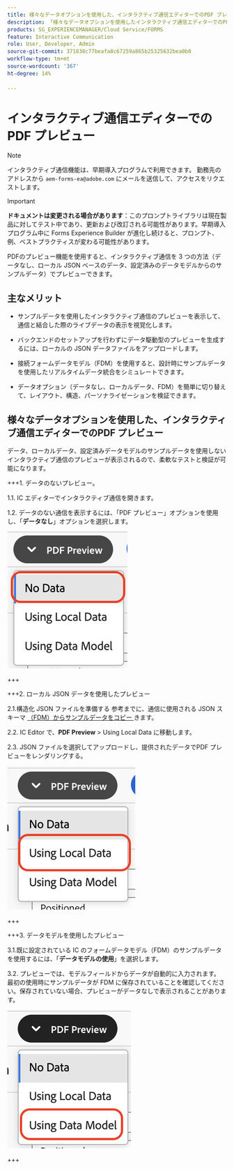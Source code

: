 ```yaml
---
title: 様々なデータオプションを使用した、インタラクティブ通信エディターでのPDF プレビュー
description: 「様々なデータオプションを使用したインタラクティブ通信エディターでのPDFのプレビュー」オプションを使用すると、インタラクティブ通信を 3 つの異なる方法でプレビューできます。
products: SG_EXPERIENCEMANAGER/Cloud Service/FORMS
feature: Interactive Communication
role: User, Developer, Admin
source-git-commit: 371838c77beafa8c67259a865b25325632bea0b0
workflow-type: tm+mt
source-wordcount: '367'
ht-degree: 14%

---
```



# インタラクティブ通信エディターでのPDF プレビュー

>[!NOTE]
>
> インタラクティブ通信機能は、早期導入プログラムで利用できます。 勤務先のアドレスから `aem-forms-ea@adobe.com` にメールを送信して、アクセスをリクエストします。

>[!IMPORTANT]
>
> **ドキュメントは変更される場合があります**：このプロンプトライブラリは現在製品に対してテスト中であり、更新および改訂される可能性があります。早期導入プログラム中に Forms Experience Builder が進化し続けると、プロンプト、例、ベストプラクティスが変わる可能性があります。

PDFのプレビュー機能を使用すると、インタラクティブ通信を 3 つの方法（データなし、ローカル JSON ベースのデータ、設定済みのデータモデルからのサンプルデータ）でプレビューできます。

## 主なメリット

- サンプルデータを使用したインタラクティブ通信のプレビューを表示して、通信と結合した際のライブデータの表示を視覚化します。

- バックエンドのセットアップを行わずにデータ駆動型のプレビューを生成するには、ローカルの JSON データファイルをアップロードします。

- 接続フォームデータモデル（FDM）を使用すると、設計時にサンプルデータを使用したリアルタイムデータ統合をシミュレートできます。

- データオプション（データなし、ローカルデータ、FDM）を簡単に切り替えて、レイアウト、構造、パーソナライゼーションを検証できます。

## 様々なデータオプションを使用した、インタラクティブ通信エディターでのPDF プレビュー

データ、ローカルデータ、設定済みデータモデルのサンプルデータを使用しないインタラクティブ通信のプレビューが表示されるので、柔軟なテストと検証が可能になります。

+++&#x200B;1. データのないプレビュー。

1.1. IC エディターでインタラクティブ通信を開きます。

1.2. データのない通信を表示するには、「PDF プレビュー」オプションを使用し、「**データなし**」オプションを選択します。

![IC Docu の検索 ](/help/forms/interactive-communication/assets/nodata.png)

+++

+++&#x200B;2. ローカル JSON データを使用したプレビュー

2.1.構造化 JSON ファイルを準備する 参考までに、通信に使用される JSON スキーマ [ （FDM）からサンプルデータをコピー ](https://experienceleague.adobe.com/en/docs/experience-manager-cloud-service/content/forms/integrate/use-form-data-model/work-with-form-data-model) きます。

2.2. IC Editor で、**PDF Preview** > Using Local Data に移動します。

2.3. JSON ファイルを選択してアップロードし、提供されたデータでPDF プレビューをレンダリングする。

![IC Docu の検索 ](/help/forms/interactive-communication/assets/localdata.png)

+++

+++&#x200B;3. データモデルを使用したプレビュー 

3.1.既に設定されている IC のフォームデータモデル（FDM）のサンプルデータを使用するには、「**データモデルの使用**」を選択します。

3.2. プレビューでは、モデルフィールドからデータが自動的に入力されます。 最初の使用時にサンプルデータが FDM に保存されていることを確認してください。保存されていない場合、プレビューがデータなしで表示されることがあります。

![IC Docu の検索 ](/help/forms/interactive-communication/assets/datamodel.png)

+++


